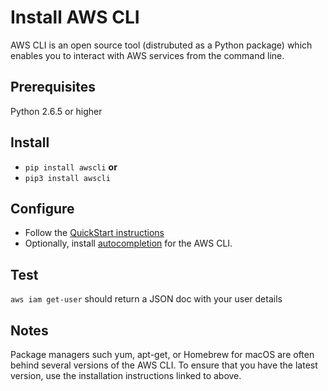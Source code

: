 # Install AWS CLI

AWS CLI is an open source tool (distrubuted as a Python package) which enables you to interact with AWS services from the command line. 

## Prerequisites

Python 2.6.5 or higher

## Install

* `pip install awscli` **or**
* `pip3 install awscli`

## Configure

* Follow the [QuickStart instructions](https://docs.aws.amazon.com/cli/latest/userguide/cli-chap-configure.html#cli-quick-configuration)
* Optionally, install [autocompletion](https://docs.aws.amazon.com/cli/latest/userguide/cli-configure-completion.html) for the AWS CLI.

## Test

`aws iam get-user` should return a JSON doc with your user details

## Notes

Package managers such yum, apt-get, or Homebrew for macOS are often behind several versions of the AWS CLI. To ensure that you have the latest version, use the installation instructions linked to above.
